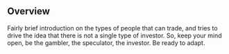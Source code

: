 ## Overview
Fairly brief introduction on the types of people that can trade, and tries to drive the idea that there is not a single type of investor. So, keep your mind open, be the gambler, the speculator, the investor. Be ready to adapt.
